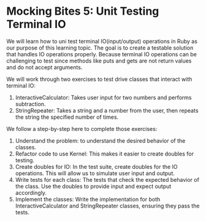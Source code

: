 # Mocking Bites 5: Unit Testing Terminal IO

We will learn how to uni test terminal IO(input/output) operations in Ruby as our purpose of this learning topic.
The goal is to create a testable solution that handles IO operations properly. Because terminal IO operations can be challenging to test since methods like puts and gets are not return values and do not accept arguments.

We will work through two exercises to test drive classes that interact with terminal IO:
1. InteractiveCalculator: Takes user input for two numbers and performs subtraction.
2. StringRepeater: Takes a string and a number from the user, then repeats the string the specified number of times.

We follow a step-by-step here to complete those exercises:
1. Understand the problem:
to understand the desired behavior of the classes.
2. Refactor code to use Kernel:
 This makes it easier to create doubles for testing.
3. Create doubles for IO:
In the test suite, create doubles for the IO operations. This will allow us to simulate user input and output.
4. Write tests for each class:
The tests that check the expected behavior of the class. Use the doubles to provide input and expect output accordingly.
5. Implement the classes:
Write the implementation for both InteractiveCalculator and StringRepeater classes, ensuring they pass the tests.
